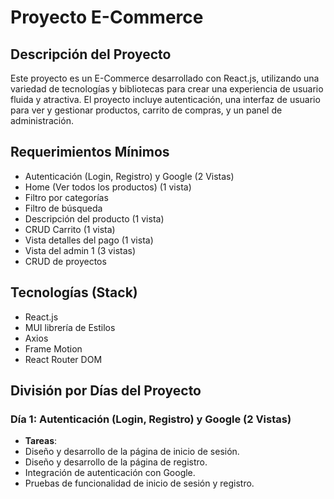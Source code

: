 # Proyecto E-Commerce

## Descripción del Proyecto

Este proyecto es un E-Commerce desarrollado con React.js, utilizando una variedad de tecnologías y bibliotecas para crear una experiencia de usuario fluida y atractiva. El proyecto incluye autenticación, una interfaz de usuario para ver y gestionar productos, carrito de compras, y un panel de administración.

## Requerimientos Mínimos

- Autenticación (Login, Registro) y Google (2 Vistas)
- Home (Ver todos los productos) (1 vista)
- Filtro por categorías
- Filtro de búsqueda
- Descripción del producto (1 vista)
- CRUD Carrito (1 vista)
- Vista detalles del pago (1 vista)
- Vista del admin 1 (3 vistas)
- CRUD de proyectos

## Tecnologías (Stack)

- React.js
- MUI librería de Estilos
- Axios
- Frame Motion
- React Router DOM

## División por Días del Proyecto

### Día 1: Autenticación (Login, Registro) y Google (2 Vistas)

- **Tareas**:
- Diseño y desarrollo de la página de inicio de sesión.
- Diseño y desarrollo de la página de registro.
- Integración de autenticación con Google.
- Pruebas de funcionalidad de inicio de sesión y registro.

